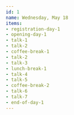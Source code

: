 ```yaml
---
id: 1
name: Wednesday, May 18
items:
- registration-day-1
- opening-day-1
- talk-1
- talk-2
- coffee-break-1
- talk-2
- talk-3
- lunch-break-1
- talk-4
- talk-5
- coffee-break-2
- talk-6
- talk-7
- end-of-day-1
---
```


